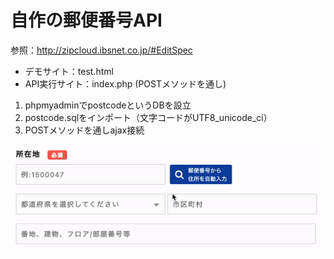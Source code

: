 # 自作の郵便番号API

参照：http://zipcloud.ibsnet.co.jp/#EditSpec

* デモサイト：test.html
* API実行サイト：index.php (POSTメソッドを通し)

1. phpmyadminでpostcodeというDBを設立
2. postcode.sqlをインポート（文字コードがUTF8_unicode_ci）
3. POSTメソッドを通しajax接続

![Demo](demo.gif)
